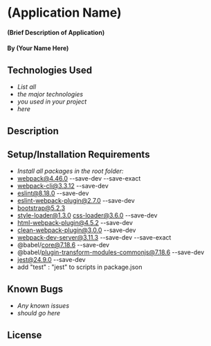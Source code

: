 # (Application Name)

#### (Brief Description of Application)

#### By (Your Name Here)

## Technologies Used

- _List all_
- _the major technologies_
- _you used in your project_
- _here_

## Description

## Setup/Installation Requirements

- _Install all packages in the root folder:_
- webpack@4.46.0 --save-dev --save-exact
- webpack-cli@3.3.12 --save-dev
- eslint@8.18.0 --save-dev
- eslint-webpack-plugin@2.7.0 --save-dev
- bootstrap@5.2.3
- style-loader@1.3.0 css-loader@3.6.0 --save-dev
- html-webpack-plugin@4.5.2 --save-dev
- clean-webpack-plugin@3.0.0 --save-dev
- webpack-dev-server@3.11.3 --save-dev --save-exact
- @babel/core@7.18.6 --save-dev
- @babel/plugin-transform-modules-commonjs@7.18.6 --save-dev
- jest@24.9.0 --save-dev
- add "test" : "jest" to scripts in package.json

## Known Bugs

- _Any known issues_
- _should go here_

## License
